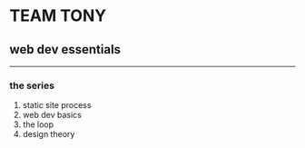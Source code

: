 # TEAM TONY
## web dev essentials

----

### the series
1. static site process
2. web dev basics
3. the loop
4. design theory
